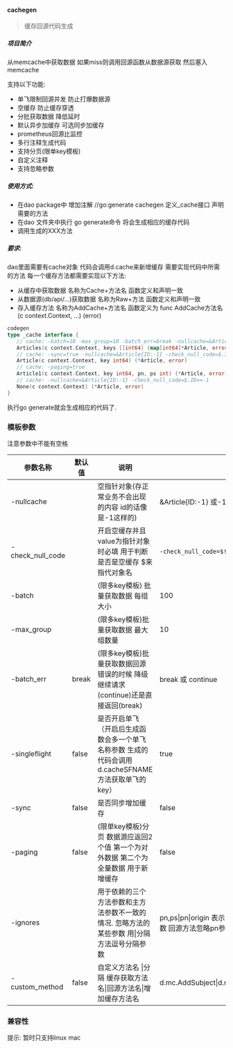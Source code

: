 #### cachegen

> 缓存回源代码生成

##### 项目简介
从memcache中获取数据 如果miss则调用回源函数从数据源获取 然后塞入memcache

支持以下功能:
- 单飞限制回源并发 防止打爆数据源
- 空缓存 防止缓存穿透
- 分批获取数据 降低延时
- 默认异步加缓存 可选同步加缓存
- prometheus回源比监控
- 多行注释生成代码
- 支持分页(限单key模板)
- 自定义注释
- 支持忽略参数

##### 使用方式:
- 在dao package中 增加注解 //go:generate cachegen 定义_cache接口 声明需要的方法
- 在dao 文件夹中执行 go generate命令 将会生成相应的缓存代码
- 调用生成的XXX方法

##### 要求:
   dao里面需要有cache对象 代码会调用d.cache来新增缓存
   需要实现代码中所需的方法 每一个缓存方法都需要实现以下方法:
- 从缓存中获取数据 名称为Cache+方法名 函数定义和声明一致
- 从数据源(db/api/...)获取数据 名称为Raw+方法 函数定义和声明一致
- 存入缓存方法  名称为AddCache+方法名 函数定义为 func AddCache方法名(c context.Context, ...) (error)

```go
codegen
type _cache interface {
   // cache: -batch=10 -max_group=10 -batch_err=break -nullcache=&Article{ID:-1} -check_null_code=$.ID==-1
   Articles(c context.Context, keys []int64) (map[int64]*Article, error)
   // cache: -sync=true -nullcache=&Article{ID:-1} -check_null_code=$.ID==-1
   Article(c context.Context, key int64) (*Article, error)
   // cache: -paging=true
   Article1(c context.Context, key int64, pn, ps int) (*Article, error)
   // cache: -nullcache=&Article{ID:-1} -check_null_code=$.ID==-1
   None(c context.Context) (*Article, error)
}
```
执行go generate就会生成相应的代码了.

### 模板参数
注意参数中不能有空格

| 参数名称         | 默认值 | 说明                                                         | 示例                                                         |
| ---------------- | ------ | ------------------------------------------------------------ | ------------------------------------------------------------ |
| -nullcache       |        | 空指针对象(存正常业务不会出现的内容 id的话像是-1这样的)      | &Article{ID:-1} 或-1 或"null"                                |
| -check_null_code |        | 开启空缓存并且value为指针对象时必填 用于判断是否是空缓存 $来指代对象名 | `-check_null_code=$!=nil&&$.ID==-1  或  $ == -1`             |
| -batch           |        | (限多key模板) 批量获取数据 每组大小                          | 100                                                          |
| -max_group       |        | (限多key模板)批量获取数据 最大组数量                         | 10                                                           |
| -batch_err       | break  | (限多key模板)批量获取数据回源错误的时候 降级继续请求(continue)还是直接返回(break) | break 或 continue                                            |
| -singleflight    | false  | 是否开启单飞（开启后生成函数会多一个单飞名称参数 生成的代码会调用d.cacheSFNAME方法获取单飞的key） | true                                                         |
| -sync            | false  | 是否同步增加缓存                                             | false                                                        |
| -paging          | false  | (限单key模板)分页 数据源应返回2个值 第一个为对外数据 第二个为全量数据 用于新增缓存 | false                                                        |
| -ignores         |        | 用于依赖的三个方法参数和主方法参数不一致的情况. 忽略方法的某些参数 用\|分隔方法逗号分隔参数 | pn,ps\|pn\|origin 表示"缓存获取"方法忽略pn,ps两个参数 回源方法忽略pn参数 加缓存方法忽略origin参数 |
| -custom_method   | false  | 自定义方法名 \|分隔 缓存获取方法名\|回源方法名\|增加缓存方法名 | d.mc.AddSubject\|d.mysql.Subject\|d.mc.AddSubject            |
 
### 兼容性

提示: 暂时只支持linux mac 
